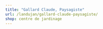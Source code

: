 ```yaml
---
title: "Gallard Claude, Paysagiste"
url: /landujan/gallard-claude-paysagiste/
shop: centre de jardinage
---
```

